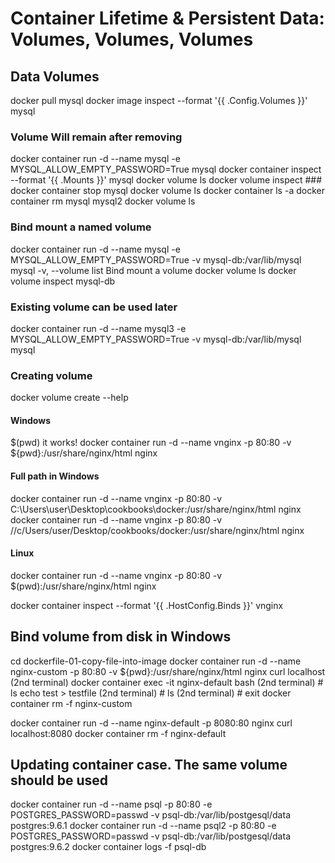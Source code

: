 # Container Lifetime & Persistent Data: Volumes, Volumes, Volumes

## Data Volumes
docker pull mysql
docker image inspect --format '{{ .Config.Volumes }}' mysql

### Volume Will remain after removing
docker container run -d --name mysql -e MYSQL_ALLOW_EMPTY_PASSWORD=True mysql
docker container inspect --format '{{ .Mounts }}' mysql
docker volume ls
docker volume inspect ###
docker container stop mysql
docker volume ls
docker container ls -a
docker container rm mysql mysql2
docker volume ls

### Bind mount a named volume
docker container run -d --name mysql -e MYSQL_ALLOW_EMPTY_PASSWORD=True -v mysql-db:/var/lib/mysql mysql
    -v, --volume list                    Bind mount a volume
docker volume ls
docker volume inspect mysql-db

### Existing volume can be used later
docker container run -d --name mysql3 -e MYSQL_ALLOW_EMPTY_PASSWORD=True -v mysql-db:/var/lib/mysql mysql

### Creating volume
docker volume create --help

#### Windows
$(pwd)      it works!
docker container run -d --name vnginx -p 80:80 -v ${pwd}:/usr/share/nginx/html nginx
#### Full path in Windows
docker container run -d --name vnginx -p 80:80 -v C:\Users\user\Desktop\cookbooks\docker:/usr/share/nginx/html nginx
docker container run -d --name vnginx -p 80:80 -v //c/Users/user/Desktop/cookbooks/docker:/usr/share/nginx/html nginx
#### Linux
docker container run -d --name vnginx -p 80:80 -v $(pwd):/usr/share/nginx/html nginx

docker container inspect --format '{{ .HostConfig.Binds }}' vnginx

## Bind volume from disk in Windows
cd dockerfile-01-copy-file-into-image
docker container run -d --name nginx-custom -p 80:80 -v ${pwd}:/usr/share/nginx/html nginx
curl localhost
(2nd terminal) docker container exec -it nginx-default bash
(2nd terminal) # ls
echo test > testfile
(2nd terminal) # ls
(2nd terminal) # exit
docker container rm -f nginx-custom 

docker container run -d --name nginx-default -p 8080:80 nginx
curl localhost:8080
docker container rm -f nginx-default


## Updating container case. The same volume should be used 
docker container run -d --name psql -p 80:80 -e POSTGRES_PASSWORD=passwd -v psql-db:/var/lib/postgesql/data postgres:9.6.1
docker container run -d --name psql2 -p 80:80 -e POSTGRES_PASSWORD=passwd -v psql-db:/var/lib/postgesql/data postgres:9.6.2
docker container logs -f psql-db
